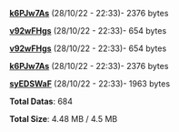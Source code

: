 [**k6PJw7As**](/data/k6PJw7As.txt) (28/10/22 - 22:33)- 2376 bytes

[**v92wFHgs**](/data/v92wFHgs.txt) (28/10/22 - 22:33)- 654 bytes

[**v92wFHgs**](/data/v92wFHgs.txt) (28/10/22 - 22:33)- 654 bytes

[**k6PJw7As**](/data/k6PJw7As.txt) (28/10/22 - 22:33)- 2376 bytes

[**syEDSWaF**](/data/syEDSWaF.txt) (28/10/22 - 22:33)- 1963 bytes

**Total Datas**: 684

**Total Size**: 4.48 MB / 4.5 MB